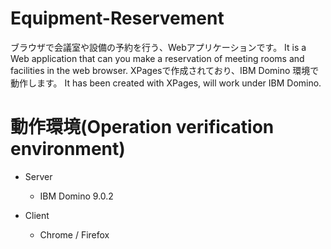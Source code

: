 # Equipment-Reservement

ブラウザで会議室や設備の予約を行う、Webアプリケーションです。
It is a Web application that can you make a reservation of meeting rooms and facilities in the web browser.
XPagesで作成されており、IBM Domino 環境で動作します。
It has been created with XPages, will work under IBM Domino.

# 動作環境(Operation verification environment)

* Server

  * IBM Domino 9.0.2

* Client

  * Chrome / Firefox
